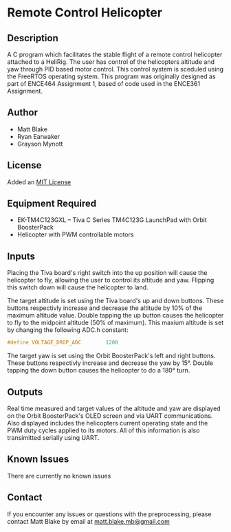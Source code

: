 # Remote Control Helicopter 

## Description
A C program which facilitates the stable flight of a remote control helicopter attached to a HeliRig. The user has control of the helicopters altitude and yaw through PID based motor control. This control system is sceduled using the FreeRTOS operating system. This program was originally designed as part of ENCE464 Assignment 1, based of code used in the ENCE361 Assignment.

## Author
+ Matt Blake
+ Ryan Earwaker
+ Grayson Mynott 

## License
Added an [MIT License](LICENSE)

## Equipment Required
+ EK-TM4C123GXL – Tiva C Series TM4C123G LaunchPad with Orbit BoosterPack
+ Helicopter with PWM controllable motors


## Inputs
Placing the Tiva board's right switch into the up position will cause the helicopter to fly, allowing the user to control its altitude and yaw. Flipping this switch down will cause the helicopter to land.

The target altitude is set using the Tiva board's up and down buttons. These buttons respectivly increase and decrease the altitude by 10% of the maximum altitude value. Double tapping the up button causes the helicopter to fly to the midpoint altitude (50% of maximum). This maxium altitude is set by changing the following ADC.h constant:
```c
#define VOLTAGE_DROP_ADC        1200 
```

The target yaw is set using the Orbit BoosterPack's left and right buttons. These buttons respectivly increase and decrease the yaw by 15°. Double tapping the down button causes the helicopter to do a 180° turn.


## Outputs
Real time measured and target values of the altitude and yaw are displayed on the Orbit BoosterPack's OLED screen and via UART communications. Also displayed includes the helicopters current operating state and the PWM duty cycles applied to its motors. All of this information is also transimitted serially using UART.


## Known Issues
There are currently no known issues

## Contact
If you encounter any issues or questions with the preprocessing, please contact 
Matt Blake by email at matt.blake.mb@gmail.com
